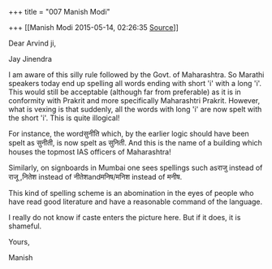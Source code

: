 +++
title = "007 Manish Modi"

+++
[[Manish Modi	2015-05-14, 02:26:35 [Source](https://groups.google.com/g/samskrita/c/YtIqn4QzzJA)]]



Dear Arvind ji,

Jay Jinendra

  

I am aware of this silly rule followed by the Govt. of Maharashtra. So Marathi speakers today end up spelling all words ending with short 'i' with a long 'i'. This would still be acceptable (although far from preferable) as it is in conformity with Prakrit and more specifically Maharashtri Prakrit. However, what is vexing is that suddenly, all the words with long 'i' are now spelt with the short 'i'. This is quite illogical!

  

For instance, the wordसुनीति which, by the earlier logic should have been spelt as सुनीती, is now spelt as सुनिती. And this is the name of a building which houses the topmost IAS officers of Maharashtra!

  

Similarly, on signboards in Mumbai one sees spellings such asराजु instead of राजू ,नितेश instead of नीतेशandमनिष/मनिश instead of मनीष.

  

This kind of spelling scheme is an abomination in the eyes of people who have read good literature and have a reasonable command of the language.


  

I really do not know if caste enters the picture here. But if it does, it is shameful.

  

Yours,

Manish

  

  

